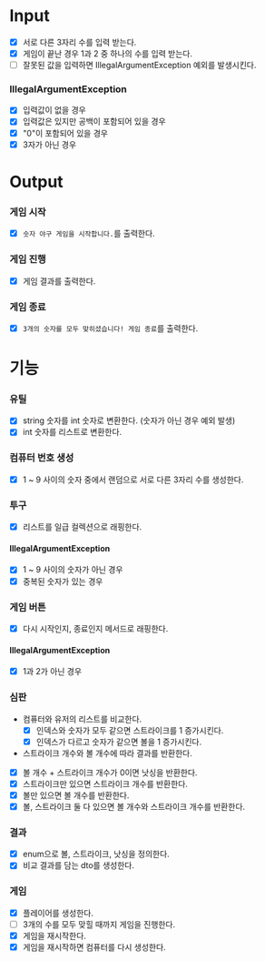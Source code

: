 # Input
- [x] 서로 다른 3자리 수를 입력 받는다.
- [x] 게임이 끝난 경우 1과 2 중 하나의 수를 입력 받는다.
- [ ] 잘못된 값을 입력하면 IllegalArgumentException 예외를 발생시킨다.

### IllegalArgumentException
- [x] 입력값이 없을 경우
- [x] 입력값은 있지만 공백이 포함되어 있을 경우
- [x] "0"이 포함되어 있을 경우
- [x] 3자가 아닌 경우

# Output
### 게임 시작
- [x] `숫자 야구 게임을 시작합니다.`를 출력한다.
### 게임 진행
- [x] 게임 결과를 출력한다.
### 게임 종료
- [x] `3개의 숫자를 모두 맞히셨습니다! 게임 종료`를 출력한다.

# 기능
### 유틸
- [x] string 숫자를 int 숫자로 변환한다. (숫자가 아닌 경우 예외 발생)
- [x] int 숫자를 리스트로 변환한다.

### 컴퓨터 번호 생성
- [x] 1 ~ 9 사이의 숫자 중에서 랜덤으로 서로 다른 3자리 수를 생성한다.

### 투구
- [x] 리스트를 일급 컬렉션으로 래핑한다.
#### IllegalArgumentException
- [x] 1 ~ 9 사이의 숫자가 아닌 경우
- [x] 중복된 숫자가 있는 경우

### 게임 버튼
- [x] 다시 시작인지, 종료인지 메서드로 래핑한다.
#### IllegalArgumentException
- [x] 1과 2가 아닌 경우

### 심판
- 컴퓨터와 유저의 리스트를 비교한다.
  - [x] 인덱스와 숫자가 모두 같으면 스트라이크를 1 증가시킨다.
  - [x] 인덱스가 다르고 숫자가 같으면 볼을 1 증가시킨다.
-  스트라이크 개수와 볼 개수에 따라 결과를 반환한다.
  - [x] 볼 개수 + 스트라이크 개수가 0이면 낫싱을 반환한다.
  - [x] 스트라이크만 있으면 스트라이크 개수를 반환한다.
  - [x] 볼만 있으면 볼 개수를 반환한다.
  - [x] 볼, 스트라이크 둘 다 있으면 볼 개수와 스트라이크 개수를 반환한다.

### 결과
- [x] enum으로 볼, 스트라이크, 낫싱을 정의한다.
- [x] 비교 결과를 담는 dto를 생성한다.

### 게임
- [x] 플레이어를 생성한다.
- [ ] 3개의 수를 모두 맞힐 때까지 게임을 진행한다.
- [x] 게임을 재시작한다.
- [x] 게임을 재시작하면 컴퓨터를 다시 생성한다.
